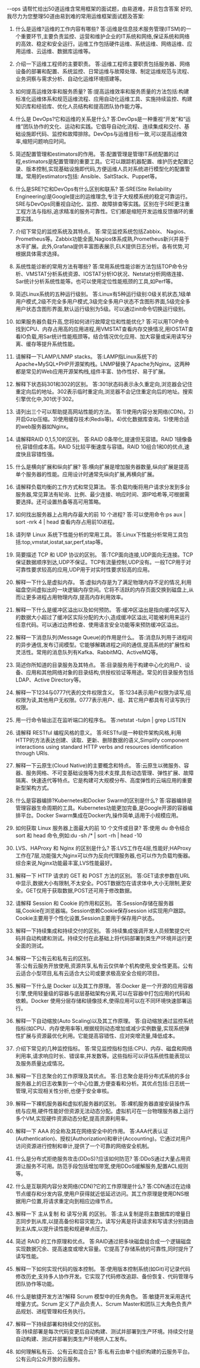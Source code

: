 --ops
请帮忙给出50道运维含常用框架的面试题，由易道难，并且包含答案
好的,我尽力为您整理50道由易到难的常用运维框架面试题及答案:

1. 什么是运维?运维的工作内容有哪些?
   答:运维是信息技术服务管理(ITSM)的一个重要环节,主要负责监控、运营和维护企业的IT系统和网络,保证系统和网络的高效、稳定和安全运行。运维工作包括硬件运维、系统运维、网络运维、应用运维、云运维、数据库运维等。

2. 介绍一下运维工程师的主要职责。
   答:运维工程师主要职责包括服务器、网络设备的部署和配置、系统监控、日常运维与故障处理、制定运维规范与流程、业务洞察与需求分析、自动化运维环境搭建等。

3. 如何提高运维效率和服务质量?
   答:提高运维效率和服务质量的方法包括:构建标准化运维体系和规范运维流程、应用自动化运维工具、实施持续监控、构建知识库和经验库、优化人员结构和提高团队协作能力等。

4. 什么是 DevOps?它和运维的关系是什么?
   答:DevOps是一种重视“开发”和“运维”团队协作的文化、运动和实践。它倡导自动化流程、连续集成和交付、基础设施即代码、监控和故障排除。DevOps与运维目标一致,可以提高运维效率,缩短问题响应时间。

5. 简述配置管理和estimators的作用。
   答:配置管理是管理IT系统配置的过程,estimators是配置管理的重要工具。它可以跟踪机器配置、维护历史配置记录、版本控制,实现基础设施即代码,方便运维人员对系统进行模型化的配置管理。常用的estimators包括: Ansible、SaltStack、Puppet等。

6. 什么是SRE?它和DevOps有什么区别和联系?
   答:SRE(Site Reliability Engineering)是Google提出的运维理念,专注于大规模系统的稳定可靠运行。SRE与DevOps同重视自动化、监控、故障排查等实践。区别在于SRE更注重工程方法与指标,追求精准的服务可靠性。它们都是缩短开发运维反馈循环的重要实践。

7. 介绍下常见的监控系统及其特点。
   答:常见监控系统包括Zabbix、 Nagios、Prometheus等。Zabbix功能全面,Nagios体系成熟,Prometheus新兴并易于水平扩展。此外,Grafana提供丰富图表展示,ELK提供日志分析。各有优势,可根据具体需求选择。

8. 系统性能诊断的常用方法有哪些?
   答:常用系统性能诊断方法包括TOP命令分析、VMSTAT分析系统资源、IOSTAT分析IO状况、Netstat分析网络连接、Sar统计分析系统性能等。也可以使用定位性能瓶颈的工具,如Perf等。

9. 简述Linux系统的五种运行级别。
   答:Linux有5种运行级别:0级关机状态,1级单用户模式,2级不完全多用户模式,3级完全多用户状态不含图形界面,5级完全多用户状态含图形界面,默认运行级别为5级。可以通过init命令切换运行级别。

10. 如果服务器负载升高,您将如何进行故障定位和性能优化?
    答:可以用TOP命令找到CPU、内存占用高的应用进程,用VMSTAT查看内存交换情况,用IOSTAT查看IO负载,用Sar统计性能瓶颈等。结合情况优化应用、加大容量或采用读写分离、缓存等提升系统性能。

11. 请解释一下LAMP/LNMP stacks。
    答:LAMP指Linux系统下的Apache+MySQL+PHP开源架构栈。LNMP替换了Apache为Nginx。这两种都是常见的Web应用开源架构栈,组件丰富、协作性好、易于扩展。

12. 解释下状态码301和302的区别。
    答:301状态码表示永久重定向,浏览器会记住重定向后的地址。302表示临时重定向,浏览器不会记住重定向后的地址。搜索引擎优化中,301优于302。

13. 请列出三个可以帮助提高网站性能的方法。
    答:1)使用内容分发网络(CDN)。2)开启Gzip压缩。3)使用缓存技术(Redis等)。4)优化数据库查询。5)使用合适的web服务器如Nginx。

14. 请解释RAID 0,1,5,10的区别。
    答:RAID 0条带化,提速但无容错。RAID 1镜像备份,容错但成本高。RAID 5比较平衡速度与容错。RAID 10组合1和0的优点,速度快且容错性强。

15. 什么是横向扩展和纵向扩展?
    答:横向扩展是增加服务器数量,纵向扩展是提高单个服务器的性能。应用设计时通常先纵向扩展,再横向扩展。

16. 请解释负载均衡的工作方式和常见算法。
    答:负载均衡将用户请求分发到多台服务器,常见算法有轮询、比例、最少连接、响应时间、源IP哈希等,可根据需要选择。还可设置热备等高可用策略。

17. 如何找出服务器上占用内存最大的前 10 个进程?
    答:可以使用命令:ps aux | sort -nrk 4 | head 查看内存占用前10进程。

18. 请列举 Linux 系统下性能分析的常用工具。
    答:Linux下性能分析常用工具包括:top,vmstat,iostat,sar,perf,stap等。

19. 简要描述 TCP 和 UDP 协议的区别。
    答:TCP面向连接,UDP面向无连接。TCP保证数据顺序到达,UDP不保证。TCP有流量控制,UDP没有。一般TCP用于对可靠性要求较高的应用,UDP用于对实时性要求较高的应用。

20. 解释一下什么是虚拟内存。
    答:虚拟内存是为了满足物理内存不足的情况,利用磁盘空间虚拟出的一块逻辑内存空间。它将不活跃的内存页面交换到磁盘上,从而让更多进程占用物理内存,提高内存利用效率。

21. 解释一下什么是缓冲区溢出以及如何预防。
    答:缓冲区溢出是指向缓冲区写入的数据大小超过了缓冲区实际分配的大小,造成缓冲区溢出,可能被利用来运行任意代码。可以通过边界检查、使用语言安全功能等来预防缓冲区溢出。

22. 解释一下消息队列(Message Queue)的作用是什么。
    答:消息队列用于进程间的异步通信,发布订阅模型。它能够解耦进程之间的通信,提高系统的扩展性和灵活性。常用的消息队列有Kafka、RabbitMQ、ActiveMQ等。

23. 简述你所知道的目录服务及其特点。
    答:目录服务用于构建中心化的用户、设备、应用和其他网络对象的目录结构,供授权验证等用途。常见的目录服务包括LDAP、Active Directory等。

24. 解释一下1234与0777代表的文件权限含义。
    答:1234表示用户权限为读写,组权限为读,其他用户无权限。0777表示用户、组、其它用户都具有可读写执行权限。

25. 用一行命令输出正在监听端口的程序名。
    答:netstat -tulpn | grep LISTEN

26. 请解释 RESTful 编程风格的意义。
    答:RESTful是一种软件架构风格,利用HTTP的方法表达创建、读取、更新、删除数据的语义,Simplify component interactions using standard HTTP verbs and resources identification through URIs.

27. 解释一下云原生(Cloud Native)的主要概念和特点。
    答:云原生以微服务、容器、服务网格、不可变基础设施等为技术支撑,具有动态管理、弹性扩展、故障隔离、快速迭代等特点。它是构建可大规模分布、高度弹性的云端应用的重要新型架构方式。

28. 什么是容器编排?Kubernetes和Docker Swarm的区别是什么?
    答:容器编排是管理容器生命周期的工具。Kubernetes功能更加完备,是Google开源的容器编排平台。Docker Swarm集成在Docker内,操作简单,适用于小规模应用。

29. 如何获取 Linux 服务器上面最大的前 10 个文件或目录?
    答:使用 du 命令结合 sort 和 head 命令,例如:du -sh /* | sort -rh | head -10

30. LVS、HAProxy 和 Nginx 的区别是什么?
    答:LVS工作在4层,性能好;HAProxy工作在7层,功能强大;Nginx可以作为反向代理服务器,也可以作为负载均衡器。 综合来说,Nginx功能最丰富,LVS性能最好。

31. 解释一下 HTTP 请求的 GET 和 POST 方法的区别。
    答:GET请求参数在URL中显示,数据大小有限制,不太安全。POST数据包在请求体中,大小无限制,更安全。GET仅用于获取数据,POST还可用于修改数据。

32. 请解释 Session 和 Cookie 的作用和区别。
    答:Session存储在服务器端,Cookie在浏览器端。Session依赖Cookie保存session id实现用户跟踪。Cookie主要用于个性化设置,Session主要用于保存用户状态。

33. 解释一下持续集成和持续交付的区别。
    答:持续集成强调开发人员频繁提交代码并自动构建和测试。持续交付在此基础上将代码部署到类生产环境并运行更全面的测试。

34. 解释一下公有云和私有云的区别。  
    答:公有云服务开放使用,资源共享,私有云仅供单个机构使用,安全性更高。公有云适合小型项目,私有云适合大公司或要求极高安全合规的项目。

35. 解释一下什么是 Docker 以及其工作原理。
    答:Docker 是一个开源的应用容器引擎,使用轻量级的容器与底层基础架构分离,可以在容器中打包应用的代码和依赖。Docker 使用分层存储和镜像技术,使得应用可以在不同环境快速部署运行。

36. 解释一下自动缩放(Auto Scaling)以及其工作原理。
    答:自动缩放通过监控系统指标(如CPU、内存使用率等),根据规则动态增加或减少实例数量,实现系统弹性扩展与资源最优化利用。它能提高容错性、应对突增流量,降低成本。

37. 介绍下常见的几种监控指标。
    答:常见监控指标包括:CPU、内存、磁盘和网络利用率,请求响应时长、错误率,并发数等。这些指标可以评估系统性能表现以及服务质量达成情况。

38. 解释一下日志聚合的工作原理及其优点。
    答:日志聚合是将分布式系统的多台服务器上的日志收集到一个中心位置,方便查看和分析。其优点包括:日志统一管理,可实现相关性分析,也便于安全审核。

39. 解释一下裸机服务器和虚拟机服务器的区别。
    答:裸机服务器直接安装操作系统与应用,硬件性能好但资源无法动态分配。虚拟机可在一台物理服务器上运行多个VM,实现硬件资源动态分配,提高资源利用率。

40. 解释一下 AAA 的全称及其在网络安全中的作用。
    答:AAA代表认证(Authentication)、授权(Authorization)和审计(Accounting)。它通过对用户访问资源进行控制和审计,提供了一个可靠的网络安全机制。

41. 什么是分布式拒绝服务攻击(DDoS)?应该如何防范?
    答:DDoS通过大量占用资源让服务不可用。防范手段包括增加带宽,使用DDoS缓解服务,配置ACL规则等。

42. 什么是互联网内容分发网络(CDN)?它的工作原理是什么?
    答:CDN通过在边缘节点缓存和分发内容,使用户获得就近低延迟访问。其工作原理是使用DNS根据用户位置,将请求重定向到相应边缘节点。

43. 解释一下 主从复制 和 读写分离 的区别。
    答:主从复制是将主数据库的增量日志同步到从库,以提高备份和容灾能力。读写分离是将读请求和写请求分别路由到主从库,以提升读性能和规避单点压力。

44. 简述 RAID 的工作原理和优点。
    答:RAID通过把多块磁盘组合成一个逻辑磁盘实现数据冗余、提高速度或增大容量。它提高了存储系统的可靠性,同时提升了读写性能。

45. 解释一下如何实现代码的版本控制。
    答:使用版本控制系统(如Git)可记录代码修改历史,支持多人协作开发。它实现了代码修改追踪、备份恢复、代码管理与团队协作等功能。

46. 什么是敏捷开发方法?解释 Scrum 模型中的任务角色。
    答:敏捷开发采用迭代增量方式。Scrum 定义了产品负责人、Scrum Master和团队三大角色负责产品规划、进程管理和任务执行。

47. 解释一下持续部署和持续交付的区别。  
    答:持续部署是每次代码变更后自动构建、测试并部署到生产环境。持续交付是自动构建、测试并部署到类生产环境供人工发布。

48. 如何理解私有云、公有云和混合云?
    答:私有云由单个组织构建的云服务平台。公有云向公众开放的云服务。